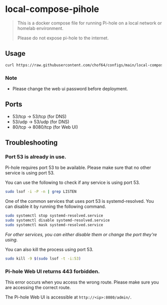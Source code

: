 # local-compose-pihole

> This is a docker compose file for running Pi-hole on a local network or homelab environment.
>
> Please do not expose pi-hole to the internet.

## Usage

```bash
curl https://raw.githubusercontent.com/chof64/configs/main/local-compose-pihole/docker-compose.yaml -o docker-compose.yaml
```

### Note

- Please change the web ui password before deployment.

## Ports

- 53/tcp -> 53/tcp (for DNS)
- 53/udp -> 53/udp (for DNS)
- 80/tcp -> 8080/tcp (for Web UI)

## Troubleshooting

### Port 53 is already in use.

Pi-hole requires port 53 to be available. Please make sure that no other service is using port 53.

You can use the following to check if any service is using port 53.

```bash
sudo lsof -i -P -n | grep LISTEN
```

One of the common services that uses port 53 is systemd-resolved. You can disable it by running the following command.

```bash
sudo systemctl stop systemd-resolved.service
sudo systemctl disable systemd-resolved.service
sudo systemctl mask systemd-resolved.service
```

_For other services, you can either disable them or change the port they're using._

You can also kill the process using port 53.

```bash
sudo kill -9 $(sudo lsof -t -i:53)
```

### Pi-hole Web UI returns 443 forbidden.

This error occurs when you access the wrong route. Please make sure you are accessing the correct route.

The Pi-hole Web UI is accessible at `http://<ip>:8080/admin/`.
